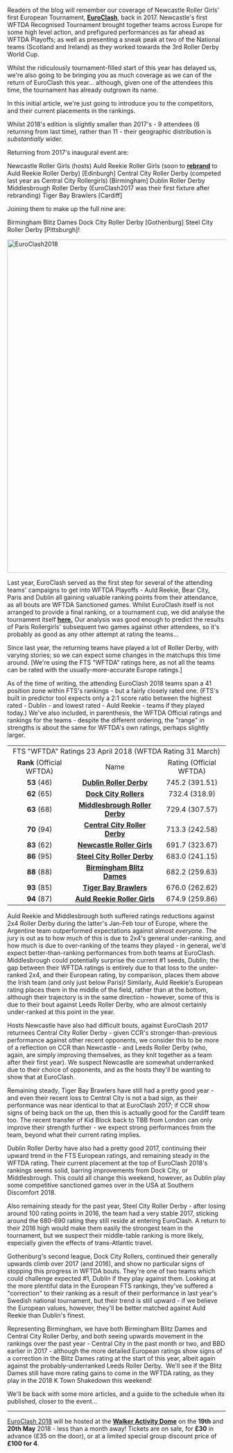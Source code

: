 <html><body><p>Readers of the blog will remember our coverage of Newcastle Roller Girls' first European Tournament, <b><a href="https://www.facebook.com/events/365884340424845/">EuroClash</a></b>, back in 2017. Newcastle's first WFTDA Recognised Tournament brought together teams across Europe for some high level action, and prefigured performances as far ahead as WFTDA Playoffs; as well as presenting a sneak peak at two of the National teams (Scotland and Ireland) as they worked towards the 3rd Roller Derby World Cup.

Whilst the ridiculously tournament-filled start of this year has delayed us, we're also going to be bringing you as much coverage as we can of the return of EuroClash this year... although, given one of the attendees this time, the tournament has already outgrown its name.

In this initial article, we're just going to introduce you to the competitors, and their current placements in the rankings.

Whilst 2018's edition is slightly smaller than 2017's - 9 attendees (6 returning from last time), rather than 11 - their geographic distribution is <em>substantially</em> wider.

Returning from 2017's inaugural event are:

Newcastle Roller Girls (hosts)
Auld Reekie Roller Girls (soon to <b><a href="https://www.scottishrollerderbyblog.com/posts/2018/04/25/auld-reekies-10-anniversary-rebrand-with-your-help/">rebrand</a></b> to Auld Reekie Roller Derby) [Edinburgh]
Central City Roller Derby (competed last year as Central City Rollergirls) [Birmingham]
Dublin Roller Derby
Middlesbrough Roller Derby (EuroClash2017 was their first fixture after rebranding)
Tiger Bay Brawlers [Cardiff]

Joining them to make up the full nine are:

Birmingham Blitz Dames
Dock City Roller Derby [Gothenburg]
Steel City Roller Derby [Pittsburgh]!

<img class="aligncenter size-large wp-image-26639" src="https://www.scottishrollerderbyblog.com/2018/04/euroclash2018.png?w=2048" alt="EuroClash2018" width="1024" height="768">

Last year, EuroClash served as the first step for several of the attending teams' campaigns to get into WFTDA Playoffs - Auld Reekie, Bear City, Paris and Dublin all gaining valuable ranking points from their attendance, as all bouts are WFTDA Sanctioned games.
Whilst EuroClash itself is not arranged to provide a final ranking, or a tournament cup, we did analyse the tournament itself <b><a href="https://www.scottishrollerderbyblog.com/posts/2017/03/30/euroclash-tomodachi-and-quad-wars-three-tournaments-one-weekend-stats/">here.</a></b> Our analysis was good enough to predict the results of Paris Rollergirls' subsequent two games against other attendees, so it's probably as good as any other attempt at rating the teams...

Since last year, the returning teams have played a lot of Roller Derby, with varying stories; so we can expect some changes in the matchups this time around. [We're using the FTS "WFTDA" ratings here, as not all the teams can be rated with the usually-more-accurate Europe ratings.]

As of the time of writing, the attending EuroClash 2018 teams span a 41 position zone within FTS's rankings - but a fairly closely rated one. (FTS's built in predictor tool expects only a 2:1 score ratio between the highest rated - Dublin - and lowest rated - Auld Reekie - teams if they played today.) We've also included, in parenthesis, the WFTDA Official ratings and rankings for the teams - despite the different ordering, the "range" in strengths is about the same for WFTDA's own ratings, perhaps slightly larger.
</p><table>
<tbody>
<tr>
<td style="text-align:center;" colspan="3" rowspan="1">FTS "WFTDA" Ratings 23 April 2018 (WFTDA Rating 31 March)</td>
</tr>
<tr>
<td style="text-align:center;" colspan="1" rowspan="1"><strong>Rank</strong> (Official WFTDA)</td>
<td style="text-align:center;" colspan="1" rowspan="1">Name</td>
<td style="text-align:center;" colspan="1" rowspan="1">Rating (Official WFTDA)</td>
</tr>
<tr>
<td style="text-align:center;" colspan="1" rowspan="1"><strong>53</strong> (46)</td>
<td style="text-align:center;" colspan="1" rowspan="1"><strong><a href="http://flattrackstats.com/teams/7775/rankings/wftda">Dublin Roller Derby</a></strong></td>
<td style="text-align:center;" colspan="1" rowspan="1">745.2 (391.51)</td>
</tr>
<tr>
<td style="text-align:center;" colspan="1" rowspan="1"><strong>62</strong> (65)</td>
<td style="text-align:center;" colspan="1" rowspan="1"><strong><a href="http://flattrackstats.com/teams/29732/rankings/wftda">Dock City Rollers</a></strong></td>
<td style="text-align:center;" colspan="1" rowspan="1">732.4 (318.9)</td>
</tr>
<tr>
<td style="text-align:center;" colspan="1" rowspan="1"><strong>63</strong> (68)</td>
<td style="text-align:center;" colspan="1" rowspan="1"><strong><a href="http://flattrackstats.com/teams/7948/rankings/wftda">Middlesbrough Roller Derby</a></strong></td>
<td style="text-align:center;" colspan="1" rowspan="1">729.4 (307.57)</td>
</tr>
<tr>
<td style="text-align:center;" colspan="1" rowspan="1"><strong>70</strong> (94)</td>
<td style="text-align:center;" colspan="1" rowspan="1"><strong><a href="http://flattrackstats.com/teams/7763/rankings/wftda">Central City Roller Derby</a></strong></td>
<td style="text-align:center;" colspan="1" rowspan="1">713.3 (242.58)</td>
</tr>
<tr>
<td style="text-align:center;" colspan="1" rowspan="1"><strong>83</strong> (62)</td>
<td style="text-align:center;" colspan="1" rowspan="1"><strong><a href="http://flattrackstats.com/teams/7949/rankings/wftda">Newcastle Roller Girls</a></strong></td>
<td style="text-align:center;" colspan="1" rowspan="1">691.7 (323.67)</td>
</tr>
<tr>
<td style="text-align:center;" colspan="1" rowspan="1"><strong>86</strong> (95)</td>
<td style="text-align:center;" colspan="1" rowspan="1"><strong><a href="http://flattrackstats.com/teams/3417/rankings/wftda">Steel City Roller Derby</a></strong></td>
<td style="text-align:center;" colspan="1" rowspan="1">683.0 (241.15)</td>
</tr>
<tr>
<td style="text-align:center;" colspan="1" rowspan="1"><strong>88</strong> (88)</td>
<td style="text-align:center;" colspan="1" rowspan="1"><strong><a href="http://flattrackstats.com/teams/7736/rankings/wftda">Birmingham Blitz Dames</a></strong></td>
<td style="text-align:center;" colspan="1" rowspan="1">682.2 (259.63)</td>
</tr>
<tr>
<td style="text-align:center;" colspan="1" rowspan="1"><strong>93</strong> (85)</td>
<td style="text-align:center;" colspan="1" rowspan="1"><strong><a href="http://flattrackstats.com/teams/7953/rankings/wftda">Tiger Bay Brawlers</a></strong></td>
<td style="text-align:center;" colspan="1" rowspan="1">676.0 (262.62)</td>
</tr>
<tr>
<td style="text-align:center;" colspan="1" rowspan="1"><strong>94</strong> (87)</td>
<td style="text-align:center;" colspan="1" rowspan="1"><strong><a href="http://flattrackstats.com/teams/5912/rankings/wftda">Auld Reekie Roller Girls</a></strong></td>
<td style="text-align:center;" colspan="1" rowspan="1">674.9 (259.86)</td>
</tr>
</tbody>
</table>
Auld Reekie and Middlesbrough both suffered ratings reductions against 2x4 Roller Derby during the latter's Jan-Feb tour of Europe, where the Argentine team outperformed expectations against almost <i>everyone</i>. The jury is out as to how much of this is due to 2x4's general under-ranking, and how much is due to over-ranking of the teams they played - in general, we'd expect better-than-ranking performances from both teams at EuroClash.
Middlesbrough could potentially surprise the current #1 seeds, Dublin; the gap between their WFTDA ratings is entirely due to that loss to the under-ranked 2x4, and their European rating, by comparison, places them above the Irish team (and only just below Paris)!
Similarly, Auld Reekie's European rating places them in the middle of the field, rather than at the bottom, although their trajectory is in the same direction - however, some of this is due to their bout against Leeds Roller Derby, who are almost certainly under-ranked at this point in the year.

Hosts Newcastle have also had difficult bouts, against EuroClash 2017 returnees Central City Roller Derby - given CCR's stronger-than-previous performance against other recent opponents, we consider this to be more of a reflection on CCR than Newcastle - and Leeds Roller Derby (who, again, are simply improving themselves, as they knit together as a team after their first year). We suspect Newcastle are somewhat underranked due to their choice of opponents, and as the hosts they'll be wanting to show that at EuroClash.

Remaining steady, Tiger Bay Brawlers have still had a pretty good year - and even their recent loss to Central City is not a bad sign, as their performance was near identical to that at EuroClash 2017; if CCR show signs of being back on the up, then this is actually good for the Cardiff team too. The recent transfer of Kid Block back to TBB from London can only improve their strength further - we expect strong performances from the team, beyond what their current rating implies.

Dublin Roller Derby have also had a pretty good 2017, continuing their upward trend in the FTS European ratings, and remaining steady in the WFTDA rating. Their current placement at the top of EuroClash 2018's rankings seems solid, barring improvements from Dock City, or Middlesbrough. This could all change this weekend, however, as Dublin play some competitive sanctioned games over in the USA at Southern Discomfort 2018.

Also remaining steady for the past year, Steel City Roller Derby - after losing around 100 rating points in 2016, the team had a very stable 2017, sticking around the 680-690 rating they still reside at entering EuroClash. A return to their 2016 high would make them easily the strongest team in the tournament, but we suspect their middle-table ranking is more likely, especially given the effects of trans-Atlantic travel.

Gothenburg's second league, Dock City Rollers, continued their generally upwards climb over 2017 (and 2016), and show no particular signs of stopping this progress in WFTDA bouts. They're one of two teams which could challenge expected #1, Dublin if they play against them. Looking at the more plentiful data in the European FTS rankings, they've suffered a "correction" to their ranking as a result of their performance in last year's Swedish national tournament, but their trend is still upward - if we believe the European values, however, they'll be better matched against Auld Reekie than Dublin's finest.

Representing Birmingham, we have both Birmingham Blitz Dames and Central City Roller Derby, and both seeing upwards movement in the rankings over the past year - Central City in the past month or two, and BBD earlier in 2017 - although the more detailed European ratings show signs of a correction in the Blitz Dames rating at the start of this year, albeit again against the probably-underranked Leeds Roller Derby.  We'll see if the Blitz Dames still have more rating gains to come in the WFTDA rating, as they play in the 2018 K Town Shakedown this weekend!

We'll be back with some more articles, and a guide to the schedule when its published, closer to the event...

<hr>

<a href="https://www.euro-clash.com/">EuroClash 2018</a> will be hosted at the <b><a href="https://goo.gl/maps/6NHQpKxP5Em">Walker Activity Dome</a></b> on the <b>19th</b> and<b> 20th May</b> 2018 - less than a month away! Tickets are on sale, for <b>£30</b> in advance (£35 on the door), or at a limited special group discount price of<b> £100 for 4</b>.</body></html>
